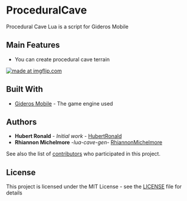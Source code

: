 # ProceduralCave
Procedural Cave Lua is a script for Gideros Mobile


## Main Features
* You can create procedural cave terrain
<p align="left">
<a href="https://imgflip.com/gif/1wlglt"><img src="https://i.imgflip.com/1wlglt.gif" title="made at imgflip.com"/></a>
</p>


## Built With

* [Gideros Mobile](http://giderosmobile.com//) - The game engine used

## Authors

* **Hubert Ronald** - *Initial work* - [HubertRonald](https://github.com/HubertRonald)
* **Rhiannon Michelmore** -*lua-cave-gen*- [RhiannonMichelmore](https://github.com/RhiannonMichelmore/lua-cave-gen)

See also the list of [contributors](https://github.com/HubertRonald/ProceduralCave/contributors) who participated in this project.

## License

This project is licensed under the MIT License - see the [LICENSE](LICENSE) file for details
